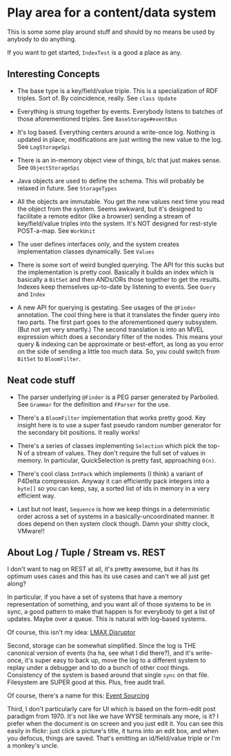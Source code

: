 # Play area for a content/data system

This is some some play around stuff and should by no means be
used by anybody to do anything.

If you want to get started, `IndexTest` is a good a place as any.

## Interesting Concepts

 * The base type is a key/field/value triple.  This is a specialization of
   RDF triples.  Sort of.  By coincidence, really.  See `class Update`

 * Everything is strung together by events.  Everybody listens to batches of
   those aforementioned triples.  See `BaseStorage#eventBus`

 * It's log based.  Everything centers around a write-once log.  Nothing is
   updated in place; modifications are just writing the new value to the 
   log. See `LogStorageSpi`

 * There is an in-memory object view of things, b/c that just makes sense.
   See `ObjectStorageSpi`

 * Java objects are used to define the schema. This will probably be relaxed
   in future.  See `StorageTypes`

 * All the objects are immutable.  You get the new values next time you read
   the object from the system.  Seems awkward, but it's designed to facilitate
   a remote editor (like a browser) sending a stream of key/field/value triples
   into the system.  It's NOT designed for rest-style POST-a-map.  See `WorkUnit`

 * The user defines interfaces only, and the system creates implementation classes
   dynamically.  See `Values`

 * There is some sort of weird bungled querying.  The API for this sucks but the
   implementation is pretty cool.  Basically it builds an index which is basically a
   `BitSet` and then ANDs/ORs those together to get the results.  Indexes keep 
   themselves up-to-date by listening to events. See `Query` and `Index`

 * A new API for querying is gestating.  See usages of the `@Finder` annotation.
   The cool thing here is that it translates the finder query into two parts.
   The first part goes to the aforementioned query subsystem.  (But not yet very
   smartly.)  The second translation is into an MVEL expression which does a
   secondary filter of the nodes.  This means your query & indexing can be 
   approximate or best-effort, as long as you error on the side of sending a
   little too much data.  So, you could switch from `BitSet` to `BloomFilter`.

## Neat code stuff

 * The parser underlying `@Finder` is a PEG parser generated by Parboiled.
   See `Grammar` for the definition and `FParser` for the use.

 * There's a `BloomFilter` implementation that works pretty good.  Key insight
   here is to use a super fast pseudo random number generator for the secondary
   bit positions.  It really works!

 * There's a series of classes implementing `Selection` which pick the top-N of
   a stream of values.  They don't require the full set of values in memory.  In 
   particular, QuickSelection is pretty fast, approaching `O(n)`.

 * There's cool class `IntPack` which implements (I think) a variant of P4Delta
   compression.  Anyway it can efficiently pack integers into a `byte[]` so you
   can keep, say, a sorted list of ids in memory in a very efficient way.

 * Last but not least, `Sequence` is how we keep things in a deterministic order
   across a set of systems in a basically-uncoordinated manner.  It does depend
   on then system clock though.  Damn your shitty clock, VMware!!

## About Log / Tuple / Stream vs. REST

I don't want to nag on REST at all, it's pretty awesome, but it has its optimum
uses cases and this has its use cases and can't we all just get along?

In particular, if you have a set of systems that have a memory representation
of something, and you want all of those systems to be in sync, a good pattern
to make that happen is for everybody to get a list of updates.  Maybe over a
queue.  This is natural with log-based systems.  

Of course, this isn't my idea: [LMAX Disruptor](http://martinfowler.com/articles/lmax.html)

Second, storage can be somewhat simplified.  Since the log is THE canonical 
version of events (ha ha, see what I did there?), and it's write-once, it's 
super easy to back up, move the log to a different system to replay under a 
debugger and to do a bunch of other cool things.  Consistency of the
system is based around that single `sync` on that file.  Filesystem are 
SUPER good at this.   Plus, free audit trail.

Of course, there's a name for this: [Event Sourcing](http://martinfowler.com/eaaDev/EventSourcing.html)

Third, I don't particularly care for UI which is based on the form-edit
post paradigm from 1970.  It's not like we have WYSE terminals any more, 
is it?  I prefer when the document is on screen and you just edit it.  You
can see this easily in flickr: just click a picture's title, it turns into
an edit box, and when you defocus, things are saved.  That's emitting an
id/field/value triple or I'm a monkey's uncle.





